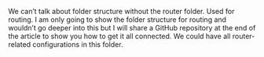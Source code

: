 We can’t talk about folder structure without the router folder. Used for routing. I am only going to show the folder structure for routing and wouldn’t go deeper into this but I will share a GitHub repository at the end of the article to show you how to get it all connected. We could have all router-related configurations in this folder.